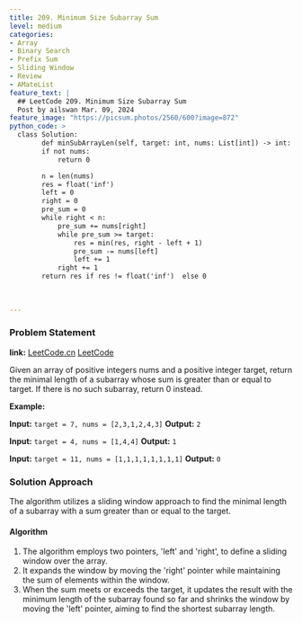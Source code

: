 ```yaml
---
title: 209. Minimum Size Subarray Sum
level: medium
categories:
- Array
- Binary Search
- Prefix Sum
- Sliding Window
- Review
- AMateList
feature_text: |
  ## LeetCode 209. Minimum Size Subarray Sum
  Post by ailswan Mar. 09, 2024
feature_image: "https://picsum.photos/2560/600?image=872"
python_code: >
  class Solution:
        def minSubArrayLen(self, target: int, nums: List[int]) -> int:
        if not nums:
            return 0

        n = len(nums)
        res = float('inf') 
        left = 0
        right = 0
        pre_sum = 0
        while right < n:
            pre_sum += nums[right]
            while pre_sum >= target:
                res = min(res, right - left + 1)
                pre_sum -= nums[left]
                left += 1   
            right += 1
        return res if res != float('inf')  else 0
        
         
       
---
```


### Problem Statement
**link:**
[LeetCode.cn](https://leetcode.cn/problems/minimum-size-subarray-sum/)
[LeetCode](https://leetcode.com/minimum-size-subarray-sum/)

Given an array of positive integers nums and a positive integer target, return the minimal length of a 
subarray
 whose sum is greater than or equal to target. If there is no such subarray, return 0 instead.

**Example:**

**Input:** `target = 7, nums = [2,3,1,2,4,3]`
**Output:** `2`
 
**Input:** `target = 4, nums = [1,4,4]`
**Output:** `1`

**Input:** `target = 11, nums = [1,1,1,1,1,1,1,1]`
**Output:** `0`

### Solution Approach

The algorithm utilizes a sliding window approach to find the minimal length of a subarray with a sum greater than or equal to the target.

#### Algorithm
1. The algorithm employs two pointers, 'left' and 'right', to define a sliding window over the array.
2. It expands the window by moving the 'right' pointer while maintaining the sum of elements within the window.
3. When the sum meets or exceeds the target, it updates the result with the minimum length of the subarray found so far and shrinks the window by moving the 'left' pointer, aiming to find the shortest subarray length.